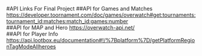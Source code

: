 #API Links For Final Project
##API for Games and Matches
https://developer.toornament.com/doc/games/overwatch#get:tournaments:tournament_id:matches:match_id:games:number</br>
##API for MAP and Hero
https://overwatch-api.net/</br>
##API for Player Info
https://api.lootbox.eu/documentation#!/%7Bplatform%7D/getPlatformRegionTagModeAllheroes
